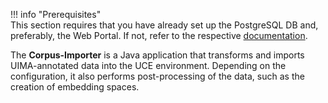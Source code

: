 !!! info "Prerequisites"  
    This section requires that you have already set up the PostgreSQL DB and, preferably, the Web Portal. If not, refer to the respective [documentation](#TODO).

The **Corpus-Importer** is a Java application that transforms and imports UIMA-annotated data into the UCE environment. Depending on the configuration, it also performs post-processing of the data, such as the creation of embedding spaces.